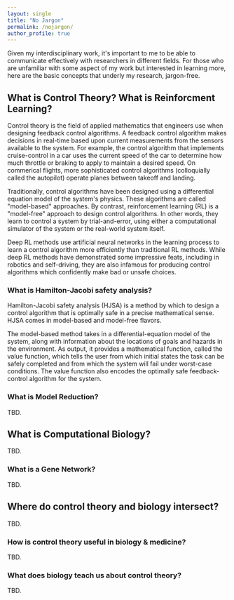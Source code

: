 ```yaml
---
layout: single
title: "No Jargon"
permalink: /nojargon/
author_profile: true
---
```


Given my interdisciplinary work, it's important to me to be able to communicate effectively with researchers in different fields.
For those who are unfamiliar with some aspect of my work but interested in learning more, here are the basic concepts that underly my research, jargon-free.

## What is Control Theory? What is Reinforcment Learning?

Control theory is the field of applied mathematics that engineers use when designing feedback control algorithms.
A feedback control algorithm makes decisions in real-time based upon current measurements from the sensors available to the system.
For example, the control algorithm that implements cruise-control in a car uses the current speed of the car to determine how much throttle or braking to apply to maintain a desired speed.
On commerical flights, more sophisticated control algorithms (colloquially called the autopilot) operate planes between takeoff and landing.

Traditionally, control algorithms have been designed using a differential equation model of the system's physics.
These algorithms are called "model-based" approaches.
By contrast, reinforcement learning (RL) is a "model-free" approach to design control algorithms.
In other words, they learn to control a system by trial-and-error, using either a computational simulator of the system or the real-world system itself.

Deep RL methods use artificial neural networks in the learning process to learn a control algorithm more efficiently than traditional RL methods.
While deep RL methods have demonstrated some impressive feats, including in robotics and self-driving, they are also infamous for producing control algorithms which confidently make bad or unsafe choices.

### What is Hamilton-Jacobi safety analysis?

Hamilton-Jacobi safety analysis (HJSA) is a method by which to design a control algorithm that is optimally safe in a precise mathematical sense.
HJSA comes in model-based and model-free flavors.

The model-based method takes in a differential-equation model of the system, along with information about the locations of goals and hazards in the environment.
As output, it provides a mathematical function, called the value function, which tells the user from which initial states the task can be safely completed and from which the system will fail under worst-case conditions.
The value function also encodes the optimally safe feedback-control algorithm for the system.

### What is Model Reduction?

TBD.

## What is Computational Biology?

TBD.

### What is a Gene Network?

TBD.

## Where do control theory and biology intersect?

TBD.

### How is control theory useful in biology & medicine?

TBD.

### What does biology teach us about control theory?

TBD.

